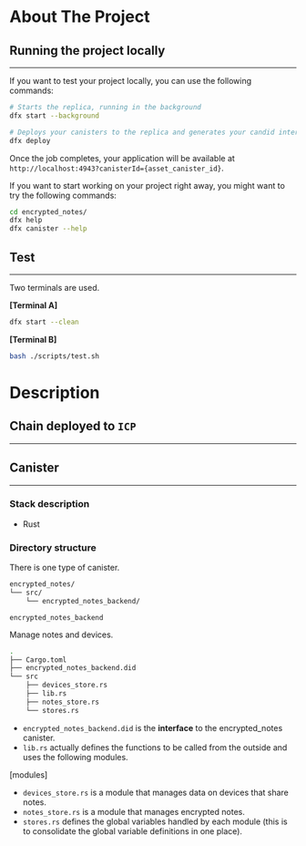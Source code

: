 # About The Project

## Running the project locally

---

If you want to test your project locally, you can use the following commands:

```bash
# Starts the replica, running in the background
dfx start --background

# Deploys your canisters to the replica and generates your candid interface
dfx deploy
```

Once the job completes, your application will be available at `http://localhost:4943?canisterId={asset_canister_id}`.

If you want to start working on your project right away, you might want to try the following commands:

```bash
cd encrypted_notes/
dfx help
dfx canister --help
```

## Test

---

Two terminals are used.

**[Terminal A]**

```bash
dfx start --clean
```

**[Terminal B]**

```bash
bash ./scripts/test.sh
```

# Description

## Chain deployed to `ICP`

---

## Canister

---

### Stack description

- Rust

### Directory structure

There is one type of canister.

```bash
encrypted_notes/
└── src/
    └── encrypted_notes_backend/
```

`encrypted_notes_backend`

Manage notes and devices.

```bash
.
├── Cargo.toml
├── encrypted_notes_backend.did
└── src
    ├── devices_store.rs
    ├── lib.rs
    ├── notes_store.rs
    └── stores.rs
```

- `encrypted_notes_backend.did` is the **interface** to the encrypted_notes canister.
- `lib.rs` actually defines the functions to be called from the outside and uses the following modules.

[modules]

- `devices_store.rs` is a module that manages data on devices that share notes.
- `notes_store.rs` is a module that manages encrypted notes.
- `stores.rs` defines the global variables handled by each module (this is to consolidate the global variable definitions in one place).
